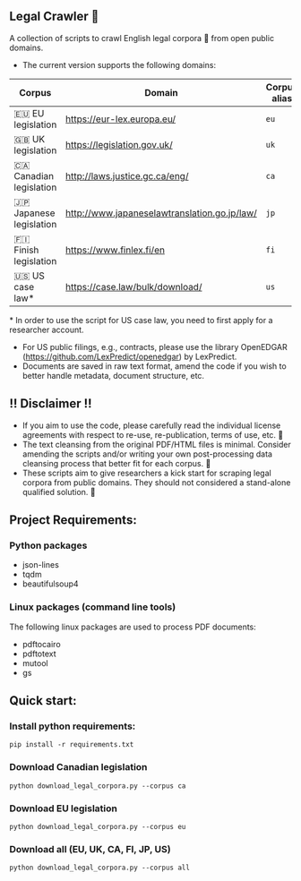 ## Legal Crawler :octopus:

A collection of scripts to crawl English legal corpora :closed_book: from open public domains.

* The current version supports the following domains:

| Corpus          | Domain                          | Corpus alias        |
| ------------------- | ------------------------------------  | ------------------- |
| :eu: EU legislation      | https://eur-lex.europa.eu/            | `eu`                |
| :uk: UK legislation      | https://legislation.gov.uk/           | `uk` |
| :canada: Canadian legislation  | http://laws.justice.gc.ca/eng/      | `ca` |
| :jp: Japanese legislation  | http://www.japaneselawtranslation.go.jp/law/     | `jp` |
| :finland: Finish legislation    | https://www.finlex.fi/en    | `fi` |
| :us: US case law* | https://case.law/bulk/download/ | `us` |

\* In order to use the script for US case law, you need to first apply for a researcher account.

* For US public filings, e.g., contracts, please use the library OpenEDGAR (https://github.com/LexPredict/openedgar) by LexPredict.
* Documents are saved in raw text format, amend the code if you wish to better handle metadata, document structure, etc.

## :bangbang: Disclaimer :bangbang:

* If you aim to use the code, please carefully read the individual license agreements with respect to re-use, re-publication, terms of use, etc. :memo:
* The text cleansing from the original PDF/HTML files is minimal. Consider amending the scripts and/or writing your own post-processing data cleansing process that better fit for each corpus. :construction:
* These scripts aim to give researchers a kick start for scraping legal corpora from public domains. They should not considered a stand-alone qualified solution. :construction:

## Project Requirements:

### Python packages
* json-lines
* tqdm
* beautifulsoup4

### Linux packages (command line tools)

The following linux packages are used to process PDF documents:

* pdftocairo
* pdftotext
* mutool
* gs

## Quick start:

### Install python requirements:

```
pip install -r requirements.txt
```

### Download Canadian legislation

```
python download_legal_corpora.py --corpus ca
```

### Download EU legislation

```
python download_legal_corpora.py --corpus eu

```

### Download all (EU, UK, CA, FI, JP, US)

```
python download_legal_corpora.py --corpus all

```



